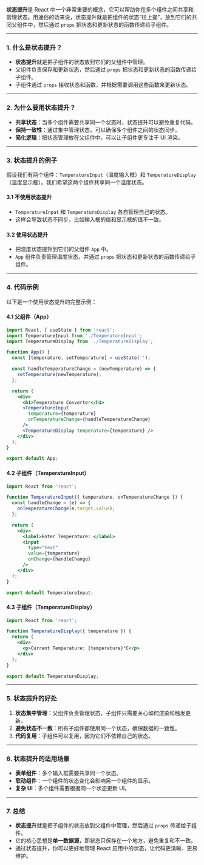 **状态提升**是 React 中一个非常重要的概念，它可以帮助你在多个组件之间共享和管理状态。用通俗的话来说，状态提升就是把组件的状态“往上提”，放到它们的共同父组件中，然后通过 `props` 把状态和更新状态的函数传递给子组件。

---

### **1. 什么是状态提升？**
- **状态提升**就是把子组件的状态放到它们的父组件中管理。
- 父组件负责保存和更新状态，然后通过 `props` 把状态和更新状态的函数传递给子组件。
- 子组件通过 `props` 接收状态和函数，并根据需要调用这些函数来更新状态。

---

### **2. 为什么要用状态提升？**
- **共享状态**：当多个组件需要共享同一个状态时，状态提升可以避免重复代码。
- **保持一致性**：通过集中管理状态，可以确保多个组件之间的状态同步。
- **简化逻辑**：把状态管理放在父组件中，可以让子组件更专注于 UI 渲染。

---

### **3. 状态提升的例子**
假设我们有两个组件：`TemperatureInput`（温度输入框）和 `TemperatureDisplay`（温度显示框）。我们希望这两个组件共享同一个温度状态。

#### **3.1 不使用状态提升**
- `TemperatureInput` 和 `TemperatureDisplay` 各自管理自己的状态。
- 这样会导致状态不同步，比如输入框的值和显示框的值不一致。

#### **3.2 使用状态提升**
- 把温度状态提升到它们的父组件 `App` 中。
- `App` 组件负责管理温度状态，并通过 `props` 把状态和更新状态的函数传递给子组件。

---

### **4. 代码示例**
以下是一个使用状态提升的完整示例：

#### **4.1 父组件（App）**
```jsx
import React, { useState } from 'react';
import TemperatureInput from './TemperatureInput';
import TemperatureDisplay from './TemperatureDisplay';

function App() {
  const [temperature, setTemperature] = useState('');

  const handleTemperatureChange = (newTemperature) => {
    setTemperature(newTemperature);
  };

  return (
    <div>
      <h1>Temperature Converter</h1>
      <TemperatureInput
        temperature={temperature}
        onTemperatureChange={handleTemperatureChange}
      />
      <TemperatureDisplay temperature={temperature} />
    </div>
  );
}

export default App;
```

#### **4.2 子组件（TemperatureInput）**
```jsx
import React from 'react';

function TemperatureInput({ temperature, onTemperatureChange }) {
  const handleChange = (e) => {
    onTemperatureChange(e.target.value);
  };

  return (
    <div>
      <label>Enter Temperature: </label>
      <input
        type="text"
        value={temperature}
        onChange={handleChange}
      />
    </div>
  );
}

export default TemperatureInput;
```

#### **4.3 子组件（TemperatureDisplay）**
```jsx
import React from 'react';

function TemperatureDisplay({ temperature }) {
  return (
    <div>
      <p>Current Temperature: {temperature}°C</p>
    </div>
  );
}

export default TemperatureDisplay;
```

---

### **5. 状态提升的好处**
1. **状态集中管理**：父组件负责管理状态，子组件只需要关心如何渲染和触发更新。
2. **避免状态不一致**：所有子组件都使用同一个状态，确保数据的一致性。
3. **代码复用**：子组件可以复用，因为它们不依赖自己的状态。

---

### **6. 状态提升的适用场景**
- **表单组件**：多个输入框需要共享同一个状态。
- **联动组件**：一个组件的状态变化会影响另一个组件的显示。
- **复杂 UI**：多个组件需要根据同一个状态更新 UI。

---

### **7. 总结**
- **状态提升**就是把子组件的状态放到父组件中管理，然后通过 `props` 传递给子组件。
- 它的核心思想是**单一数据源**，即状态只保存在一个地方，避免重复和不一致。
- 通过状态提升，你可以更好地管理 React 应用中的状态，让代码更清晰、更易维护。

